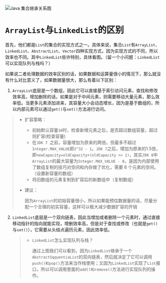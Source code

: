 ![Java 集合继承关系图](https://cs-wlei224.obs.cn-south-1.myhuaweicloud.com/blog-imgs/202312121816932.png)

# `ArrayList`与`LinkedList`的区别

首先，他们都是`List`的集合的实现方式之一。具体来说，集合`List`有`ArrayList`、`LinkedList`、`AbstractList`、`Vector`四种实现方式，因为实现方式的不同，所以效率也不同。其中`LinkedList`些许特别，具体看图。（留一个小问题：`LinkedList`可以实现队列与栈吗？）

如果说二者处理数据的效率区别的话，如果数据和运算量很小的情况下，那么就没有什么对比意义了，如果数据量很大，那么有着以下区别：

1. `ArrayList`底层是一个数组，因此它可以直接基于索引访问元素，查找和修改效率高，增加删除的话，如果是对于中间元素，则需要移动大量元素，那么效率低。当更多元素添加进来，其容量大小会动态增长，因为是基于数组的，所以内部元素可以通过`get()`与`set()`方法进行访问。

  > - 扩容策略：
  >
  >    - 初始默认容量`10`时，检查新增元素之后，是否超过数组容量，超过则扩容(检查容量)
  >    - 在`JDK 7 `之前，容量增加为原来的两倍，但最多不超过`Integer.MAX_VALUE`即`2^32 - 1`。`JDK 7`之后，增加为原来的1.5倍，即`newCapacity=oldCapacity+(oldCapacity >> 1)`，其实`JDK 8`中`ArrayList`的最大容量为`Integer.MAX_VALUE - 8`，是因为内部使用了数组复制的技巧对空间和内存做了优化，需要 8 个元素的空间。（设置新容量的数组）
  >    - 将旧数组的元素复制到扩容后的新数组中（复制数组）
  >
  > - 建议：
  >
  >   ​	因为`ArrayList`的初始容量很小，所以如果能预估数据量的话，尽量分配一个合理的初实容量，这样可以极大减少数据扩容的开销

2. `LinkedList`底层是一个双向链表，因此当增加或者删除一个元素时，通过直接移动指针的指向就能实现，增删效率高，但是对于查找或修改（也就是`get()`与`set()`），它需要从头结点遍历元素，因此效率低。

   > - `LinkedList`怎么实现队列与栈？
   >
   >   ​	通过上图我们可以看到，因为`LinkedList`继承于一个`AbstractSqquentiaList`的双向链表，然后就决定了它可以调用`push()和pop()`方法来当作栈使用；又因为`LinkedList`实现了`List`接口，所以可以调用里面的`add()和remove()`方法进行实现队列的操作。

